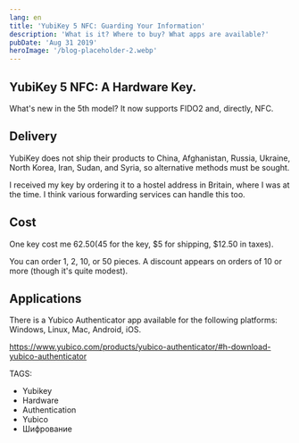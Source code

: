 ```yaml
---
lang: en
title: 'YubiKey 5 NFC: Guarding Your Information'
description: 'What is it? Where to buy? What apps are available?'
pubDate: 'Aug 31 2019'
heroImage: '/blog-placeholder-2.webp'
---
```


## YubiKey 5 NFC: A Hardware Key.

What's new in the 5th model?
It now supports FIDO2 and, directly, NFC.

## Delivery

YubiKey does not ship their products to China, Afghanistan, Russia, Ukraine, North Korea, Iran, Sudan, and Syria, so alternative methods must be sought.

I received my key by ordering it to a hostel address in Britain, where I was at the time. I think various forwarding services can handle this too.

## Cost

One key cost me $62.50 ($45 for the key, $5 for shipping, $12.50 in taxes).

You can order 1, 2, 10, or 50 pieces. A discount appears on orders of 10 or more (though it's quite modest).

## Applications

There is a Yubico Authenticator app available for the following platforms: Windows, Linux, Mac, Android, iOS.

https://www.yubico.com/products/yubico-authenticator/#h-download-yubico-authenticator

TAGS:
- Yubikey
- Hardware
- Authentication
- Yubico
- Шифрование
